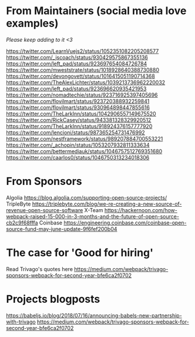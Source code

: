 # From Maintainers (social media love examples)
_Please keep adding to it <3_

https://twitter.com/LearnVuejs2/status/1052351082205208577 https://twitter.com/_jscoach/status/930429575867355136 https://twitter.com/left_pad/status/923697654084726784 https://twitter.com/mweststrate/status/1018928640388730880 https://twitter.com/devongovett/status/1016415051190714368 https://twitter.com/TheAlexLichter/status/1039213736962220032 https://twitter.com/left_pad/status/923696620935421953 https://twitter.com/nomadtechie/status/923716925397405696 https://twitter.com/flovilmart/status/923720388932259841 https://twitter.com/flovilmart/status/930964898447855616 https://twitter.com/TheLarkInn/status/1042906557149675520 https://twitter.com/RickCasey/status/943381328329920512 https://twitter.com/TheLarkInn/status/918924376157777920 https://twitter.com/lencioni/status/987365254731476992 https://twitter.com/nestframework/status/989207884700553221 https://twitter.com/_achopin/status/1053207932811333634 https://twitter.com/bettermediauk/status/1046757512769351680 https://twitter.com/caarlos0/status/1046750313234018306

# From Sponsors
Algolia https://blog.algolia.com/supporting-open-source-projects/
TripleByte https://triplebyte.com/blog/we-re-creating-a-new-source-of-revenue-open-source-software
X-Team https://hackernoon.com/how-webpack-raised-15-000-in-3-months-and-the-future-of-open-source-cb2c9f68fffa
Coinbase https://engineering.coinbase.com/coinbase-open-source-fund-may-june-update-9f6fef200b04

# The case for 'Good for hiring'
Read Trivago's quotes here https://medium.com/webpack/trivago-sponsors-webpack-for-second-year-bfe6ca2f0702

# Projects blogposts
https://babeljs.io/blog/2018/07/16/announcing-babels-new-partnership-with-trivago
https://medium.com/webpack/trivago-sponsors-webpack-for-second-year-bfe6ca2f0702
